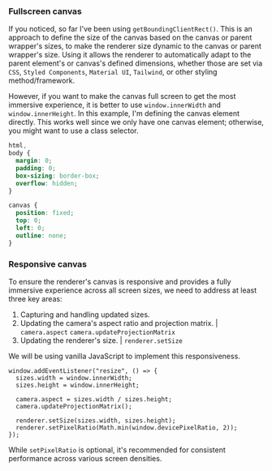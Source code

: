 ### Fullscreen canvas

If you noticed, so far I've been using `getBoundingClientRect()`. This is an approach to define the size of the canvas based on the canvas or parent wrapper's sizes, to make the renderer size dynamic to the canvas or parent wrapper's size. Using it allows the renderer to automatically adapt to the parent element's or canvas's defined dimensions, whether those are set via `CSS`, `Styled Components`, `Material UI`, `Tailwind`, or other styling method/framework.

However, if you want to make the canvas full screen to get the most immersive experience, it is better to use `window.innerWidth` and `window.innerHeight`. In this example, I'm defining the canvas element directly. This works well since we only have one canvas element; otherwise, you might want to use a class selector.

```css
html,
body {
  margin: 0;
  padding: 0;
  box-sizing: border-box;
  overflow: hidden;
}

canvas {
  position: fixed;
  top: 0;
  left: 0;
  outline: none;
}
```

### Responsive canvas

To ensure the renderer's canvas is responsive and provides a fully immersive experience across all screen sizes, we need to address at least three key areas:

1. Capturing and handling updated sizes.
2. Updating the camera's aspect ratio and projection matrix. | `camera.aspect` `camera.updateProjectionMatrix`
3. Updating the renderer's size. | `renderer.setSize`

We will be using vanilla JavaScript to implement this responsiveness.

```tsx
window.addEventListener("resize", () => {
  sizes.width = window.innerWidth;
  sizes.height = window.innerHeight;

  camera.aspect = sizes.width / sizes.height;
  camera.updateProjectionMatrix();

  renderer.setSize(sizes.width, sizes.height);
  renderer.setPixelRatio(Math.min(window.devicePixelRatio, 2));
});
```

While `setPixelRatio` is optional, it's recommended for consistent performance across various screen densities.
